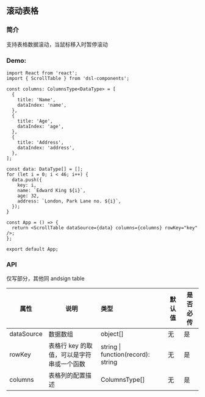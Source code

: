 ## 滚动表格

### 简介

支持表格数据滚动，当鼠标移入时暂停滚动

### Demo:

```tsx
import React from 'react';
import { ScrollTable } from 'dsl-components';

const columns: ColumnsType<DataType> = [
  {
    title: 'Name',
    dataIndex: 'name',
  },
  {
    title: 'Age',
    dataIndex: 'age',
  },
  {
    title: 'Address',
    dataIndex: 'address',
  },
];

const data: DataType[] = [];
for (let i = 0; i < 46; i++) {
  data.push({
    key: i,
    name: `Edward King ${i}`,
    age: 32,
    address: `London, Park Lane no. ${i}`,
  });
}

const App = () => {
  return <ScrollTable dataSource={data} columns={columns} rowKey="key" />;
};

export default App;
```

### API

仅写部分，其他同 andsign table

| 属性 | 说明 | 类型 | 默认值 | 是否必传 |
| --- | --- | :-- | --- | --- |
| dataSource | 数据数组 | object[] | 无 | 是 |
| rowKey | 表格行 key 的取值，可以是字符串或一个函数 | string \| function(record): string | 无 | 是 |
| columns | 表格列的配置描述 | ColumnsType[] | 无 | 是 |
